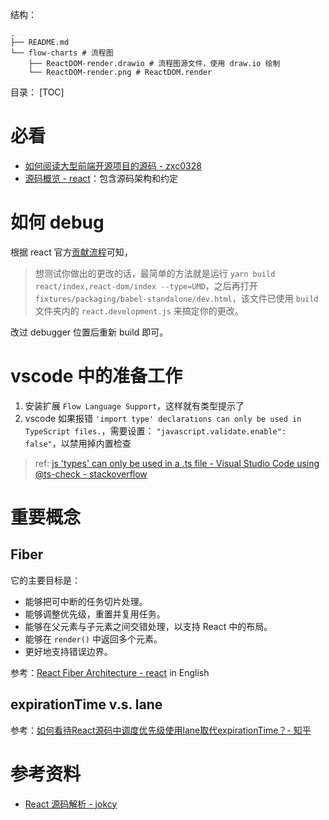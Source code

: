 结构：
```
.
├── README.md
└── flow-charts # 流程图
    ├── ReactDOM-render.drawio # 流程图源文件，使用 draw.io 绘制
    └── ReactDOM-render.png # ReactDOM.render
```

目录：
[TOC]

# 必看
- [如何阅读大型前端开源项目的源码 - zxc0328](https://zxc0328.github.io/2018/05/01/react-source-reading-howto/)
- [源码概览 - react](https://reactjs.bootcss.com/docs/codebase-overview.html)：包含源码架构和约定

# 如何 debug
根据 react 官方[贡献流程](https://zh-hans.reactjs.org/docs/how-to-contribute.html)可知，
> 想测试你做出的更改的话，最简单的方法就是运行 `yarn build react/index,react-dom/index --type=UMD`，之后再打开 `fixtures/packaging/babel-standalone/dev.html`，该文件已使用 `build` 文件夹内的 `react.development.js` 来搞定你的更改。

改过 debugger 位置后重新 build 即可。

# vscode 中的准备工作
1. 安装扩展 `Flow Language Support`，这样就有类型提示了
2. vscode 如果报错 `'import type' declarations can only be used in TypeScript files.`，需要设置： `"javascript.validate.enable": false"`，以禁用掉内置检查
> ref: [js 'types' can only be used in a .ts file - Visual Studio Code using @ts-check - stackoverflow](https://stackoverflow.com/questions/48859169/js-types-can-only-be-used-in-a-ts-file-visual-studio-code-using-ts-check)

# 重要概念
## Fiber
它的主要目标是：
- 能够把可中断的任务切片处理。
- 能够调整优先级，重置并复用任务。
- 能够在父元素与子元素之间交错处理，以支持 React 中的布局。
- 能够在 `render()` 中返回多个元素。
- 更好地支持错误边界。

参考：[React Fiber Architecture - react](https://github.com/acdlite/react-fiber-architecture) in English

## expirationTime v.s. lane
参考：[如何看待React源码中调度优先级使用lane取代expirationTime？- 知乎](https://www.zhihu.com/question/405268183/answer/1328519761)

# 参考资料
- [React 源码解析 - jokcy](https://react.jokcy.me/)
